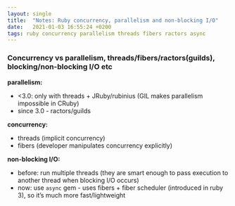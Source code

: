 ```yaml
---
layout: single
title:  "Notes: Ruby concurrency, parallelism and non-blocking I/O"
date:   2021-01-03 16:55:24 +0200
tags: ruby concurrency parallelism threads fibers ractors async
---
```

### Concurrency vs parallelism, threads/fibers/ractors(guilds), blocking/non-blocking I/O etc

**parallelism:**
- <3.0: only with threads + JRuby/rubinius (GIL makes parallelism impossible in CRuby)
- since 3.0 - ractors/guilds

**concurrency:**
- threads (implicit concurrency)
- fibers (developer manipulates concurrency explicitly)

**non-blocking I/O:**
- before: run multiple threads (they are smart enough to pass execution to another thread when blocking I/O occurs)
- now: use `async` gem - uses fibers + fiber scheduler (introduced in ruby 3), so it’s much more fast/lightweight